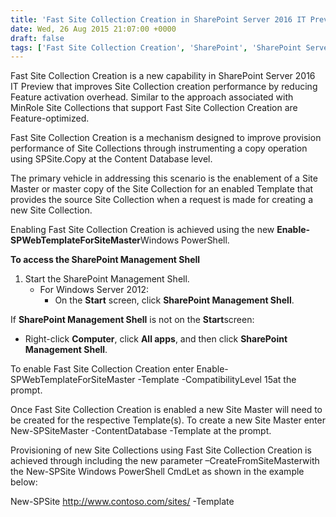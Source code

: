 ```yaml
---
title: 'Fast Site Collection Creation in SharePoint Server 2016 IT Preview'
date: Wed, 26 Aug 2015 21:07:00 +0000
draft: false
tags: ['Fast Site Collection Creation', 'SharePoint', 'SharePoint Server 2016']
---
```


Fast Site Collection Creation is a new capability in SharePoint Server 2016 IT Preview that improves Site Collection creation performance by reducing Feature activation overhead. Similar to the approach associated with MinRole Site Collections that support Fast Site Collection Creation are Feature-optimized.

Fast Site Collection Creation is a mechanism designed to improve provision performance of Site Collections through instrumenting a copy operation using SPSite.Copy at the Content Database level.

The primary vehicle in addressing this scenario is the enablement of a Site Master or master copy of the Site Collection for an enabled Template that provides the source Site Collection when a request is made for creating a new Site Collection.

Enabling Fast Site Collection Creation is achieved using the new **Enable-SPWebTemplateForSiteMaster**Windows PowerShell.

**To access the SharePoint Management Shell**

1.  Start the SharePoint Management Shell.
    *   For Windows Server 2012:
        *   On the **Start** screen, click **SharePoint Management Shell**.

If **SharePoint Management Shell** is not on the **Start**screen:

*   Right-click **Computer**, click **All apps**, and then click **SharePoint Management Shell**.

To enable Fast Site Collection Creation enter Enable-SPWebTemplateForSiteMaster -Template <TEMPLATENAME> -CompatibilityLevel 15at the prompt.

Once Fast Site Collection Creation is enabled a new Site Master will need to be created for the respective Template(s). To create a new Site Master enter New-SPSiteMaster -ContentDatabase <CONTENTDB> -Template <TEMPLATENAME> at the prompt.

Provisioning of new Site Collections using Fast Site Collection Creation is achieved through including the new parameter –CreateFromSiteMasterwith the New-SPSite Windows PowerShell CmdLet as shown in the example below:

New-SPSite http://www.contoso.com/sites/<SITE> -Template <TEMPLATE> -ContentDatabase <CONTENTDB> -CompatibilityLevel 15 -CreateFromSiteMaster -OwnerAlias <OWNER>

Since Site Collections are now created by copying at Content Database level with Fast Site Collection Creation enabled, the Feature Activation that usually happens during regular Site Collection creation does not occur.

For Developers who have Feature-based customization using Site Collection provisioning logic, if there are features that perform special processing based on the current Site's information, these will be incorrect. To mitigate this scenario, Features should be marked to be activated post-copy, so their activation code executes after the Site is created.

To learn more about Windows PowerShell in SharePoint Server 2016 IT Preview see also [https://technet.microsoft.com/EN-US/library/ee806878(v=office.16).aspx](https://technet.microsoft.com/EN-US/library/ee806878(v=office.16).aspx).